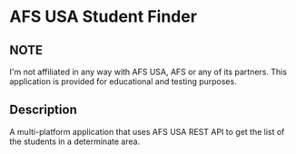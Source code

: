 AFS USA Student Finder
======================

NOTE
----

I'm not affiliated in any way with AFS USA, AFS or any of its partners. This application is provided for educational and testing purposes.

Description
-----------

A multi-platform application that uses AFS USA REST API to get the list of the students in a determinate area.
